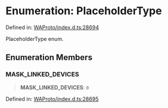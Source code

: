 # Enumeration: PlaceholderType

Defined in: [WAProto/index.d.ts:28694](https://github.com/Fokusdotid/Baileys/blob/6a8e2076fa4119b2d5152250d579a4fbed394533/WAProto/index.d.ts#L28694)

PlaceholderType enum.

## Enumeration Members

### MASK\_LINKED\_DEVICES

> **MASK\_LINKED\_DEVICES**: `0`

Defined in: [WAProto/index.d.ts:28695](https://github.com/Fokusdotid/Baileys/blob/6a8e2076fa4119b2d5152250d579a4fbed394533/WAProto/index.d.ts#L28695)
